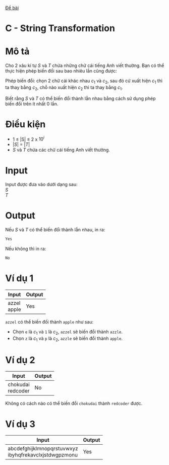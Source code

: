 [Đề bài](https://atcoder.jp/contests/ABC110/tasks/abc110_c)
# C - String Transformation
# Mô tả
Cho 2 xâu kí tự $S$ và $T$ chứa những chữ cái tiếng Anh viết thường.
Bạn có thể thực hiện phép biến đổi sau bao nhiêu lần cũng được:

Phép biến đổi: chọn 2 chữ cái khác nhau $c_{1}$ và $c_{2}$, sau đó cứ xuất hiện $c_{1}$ thì ta thay bằng $c_{2}$, chỗ nào xuất hiện $c_{2}$ thì ta thay bằng $c_{1}$.

Biết rằng $S$ và $T$ có thể biến đổi thành lẫn nhau bằng cách sử dụng phép biến đổi trên ít nhất 0 lần.
# Điều kiện
* 1 ≤ |S| ≤ 2 x $10^{i}$
* |$S$| = |$T$|
* $S$ và $T$ chứa các chữ cái tiếng Anh viết thường.
# Input
Input được đưa vào dưới dạng sau:\
$S$\
$T$
# Output
Nếu $S$ và $T$ có thể biến đổi thành lẫn nhau, in ra: 
```php 
Yes
```
Nếu không thì in ra:
```php 
No
```
# Ví dụ 1
Input|Output
-|-
azzel</br>apple|Yes

`azzel` có thể biến đối thành `apple` như sau:
* Chọn `e` là $c_{1}$ và `1` là $c_{2}$, `azzel` sẽ biến đổi thành `azzle`.
* Chọn `z` là $c_{1}$ và `p` là $c_{2}$, `azzle` sẽ biến đổi thành `apple`.
# Ví dụ 2
Input|Output
-|-
chokudai</br>redcoder|No

Không có cách nào có thể biến đổi `chokudai` thành `redcoder` được.
# Ví dụ 3
Input|Output
-|-
abcdefghijklmnopqrstuvwxyz</br>ibyhqfrekavclxjstdwgpzmonu|Yes
